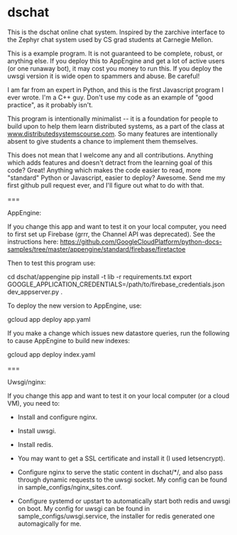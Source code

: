 # dschat

This is the dschat online chat system.  Inspired by the zarchive interface to
the Zephyr chat system used by CS grad students at Carnegie Mellon.

This is a example program.  It is not guaranteed to be complete, robust, or
anything else.  If you deploy this to AppEngine and get a lot of active users
(or one runaway bot), it may cost you money to run this.  If you deploy the
uwsgi version it is wide open to spammers and abuse.  Be careful!

I am far from an expert in Python, and this is the first Javascript program I
ever wrote.  I'm a C++ guy.  Don't use my code as an example of "good practice",
as it probably isn't.

This program is intentionally minimalist -- it is a foundation for people to
build upon to help them learn distributed systems, as a part of the class at
www.distributedsystemscourse.com.  So many features are intentionally absent to
give students a chance to implement them themselves.

This does not mean that I welcome any and all contributions.  Anything which
adds features and doesn't detract from the learning goal of this code?  Great!
Anything which makes the code easier to read, more "standard" Python or
Javascript, easier to deploy?  Awesome.  Send me my first github pull request
ever, and I'll figure out what to do with that.

===

AppEngine:

If you change this app and want to test it on your local computer, you need to
first set up Firebase (grrr, the Channel API was deprecated).  See the
instructions here:
https://github.com/GoogleCloudPlatform/python-docs-samples/tree/master/appengine/standard/firebase/firetactoe

Then to test this program use:

  cd dschat/appengine
  pip install -t lib -r requirements.txt
  export GOOGLE_APPLICATION_CREDENTIALS=/path/to/firebase_credentials.json
  dev_appserver.py .

To deploy the new version to AppEngine, use:

  gcloud app deploy app.yaml

If you make a change which issues new datastore queries, run the following to
cause AppEngine to build new indexes:

  gcloud app deploy index.yaml

===

Uwsgi/nginx:

If you change this app and want to test it on your local computer (or a cloud
VM), you need to:

- Install and configure nginx.

- Install uwsgi.

- Install redis.

- You may want to get a SSL certificate and install it (I used letsencrypt).

- Configure nginx to serve the static content in dschat/*/, and also pass
  through dynamic requests to the uwsgi socket.  My config can be found in
  sample_configs/nginx_sites.conf.

- Configure systemd or upstart to automatically start both redis and uwsgi on
  boot.  My config for uwsgi can be found in sample_configs/uwsgi.service, the
  installer for redis generated one automagically for me.

